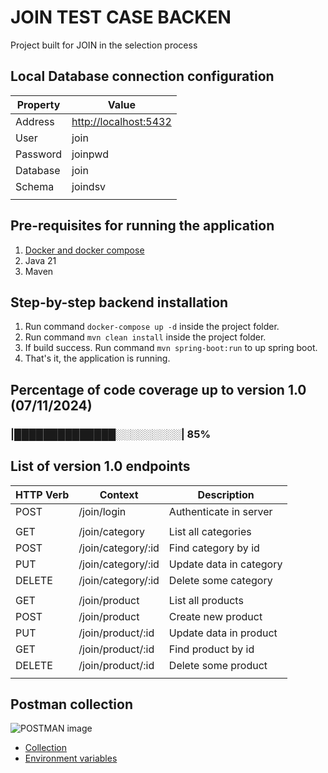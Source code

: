 # JOIN TEST CASE BACKEN
Project built for JOIN in the selection process

## Local Database connection configuration

| Property                | Value                   |
|-------------------------|-------------------------|
| Address                 | <http://localhost:5432> |
| User                    | join                    |
| Password                | joinpwd                 |
| Database                | join                    |
| Schema                  | joindsv                 |
|                         |                         |

## Pre-requisites for running the application

1. [Docker and docker compose](https://docs.docker.com/get-docker/)
2. Java 21
3. Maven

## Step-by-step backend installation
1. Run command ```docker-compose up -d``` inside the project folder.
2. Run command ```mvn clean install``` inside the project folder.
3. If build success. Run command ```mvn spring-boot:run``` to up spring boot.
4. That's it, the application is running.

## Percentage of code coverage up to version 1.0 (07/11/2024)

### |██████████████░░░░░░░░░| 85%

## List of version 1.0 endpoints

| HTTP Verb | Context            | Description             |
|-----------|--------------------|-------------------------|
| POST      | /join/login        | Authenticate in server  |
|           |                    |                         |
| GET       | /join/category     | List all categories     |
| POST      | /join/category/:id | Find category by id     |
| PUT       | /join/category/:id | Update data in category |
| DELETE    | /join/category/:id | Delete some category    |
|           |                    |                         |
| GET       | /join/product      | List all products       |
| POST      | /join/product      | Create new product      |
| PUT       | /join/product/:id  | Update data in product  |
| GET       | /join/product/:id  | Find product by id      |
| DELETE    | /join/product/:id  | Delete some product     |
|           |                    |                         |

## Postman collection

![POSTMAN image](https://miro.medium.com/v2/resize:fit:720/format:webp/1*UjfpcPx0p410o13vpB7mlQ.png)
- [Collection](./JOIN%20TESTCASE.postman_collection.json)
- [Environment variables](./Join%20TestCase.postman_environment.json)